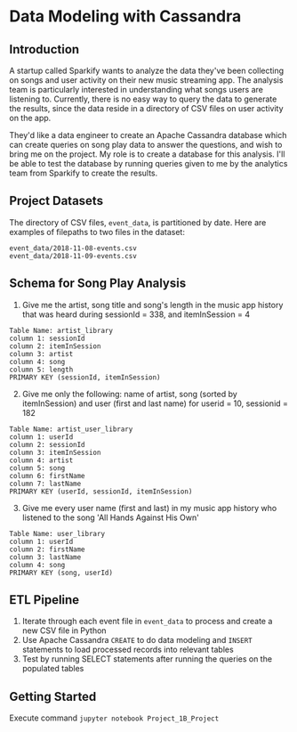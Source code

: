 # Data Modeling with Cassandra

## Introduction

A startup called Sparkify wants to analyze the data they've been collecting on songs and user activity on their new music streaming app. The analysis team is particularly interested in understanding what songs users are listening to. Currently, there is no easy way to query the data to generate the results, since the data reside in a directory of CSV files on user activity on the app.

They'd like a data engineer to create an Apache Cassandra database which can create queries on song play data to answer the questions, and wish to bring me on the project. My role is to create a database for this analysis. I'll be able to test the database by running queries given to me by the analytics team from Sparkify to create the results.

## Project Datasets

The directory of CSV files, `event_data`, is partitioned by date. Here are examples of filepaths to two files in the dataset:

```
event_data/2018-11-08-events.csv
event_data/2018-11-09-events.csv
```

## Schema for Song Play Analysis

1. Give me the artist, song title and song's length in the music app history that was heard during sessionId = 338, and itemInSession = 4

```
Table Name: artist_library
column 1: sessionId
column 2: itemInSession
column 3: artist
column 4: song
column 5: length
PRIMARY KEY (sessionId, itemInSession)
```

2. Give me only the following: name of artist, song (sorted by itemInSession) and user (first and last name) for userid = 10, sessionid = 182

```
Table Name: artist_user_library
column 1: userId
column 2: sessionId
column 3: itemInSession
column 4: artist
column 5: song
column 6: firstName
column 7: lastName
PRIMARY KEY (userId, sessionId, itemInSession)
```

3. Give me every user name (first and last) in my music app history who listened to the song 'All Hands Against His Own'

```
Table Name: user_library
column 1: userId
column 2: firstName
column 3: lastName
column 4: song
PRIMARY KEY (song, userId)
```

## ETL Pipeline

1. Iterate through each event file in `event_data` to process and create a new CSV file in Python
2. Use Apache Cassandra `CREATE` to do data modeling and `INSERT` statements to load processed records into relevant tables
3. Test by running SELECT statements after running the queries on the populated tables

## Getting Started

Execute command `jupyter notebook Project_1B_Project`